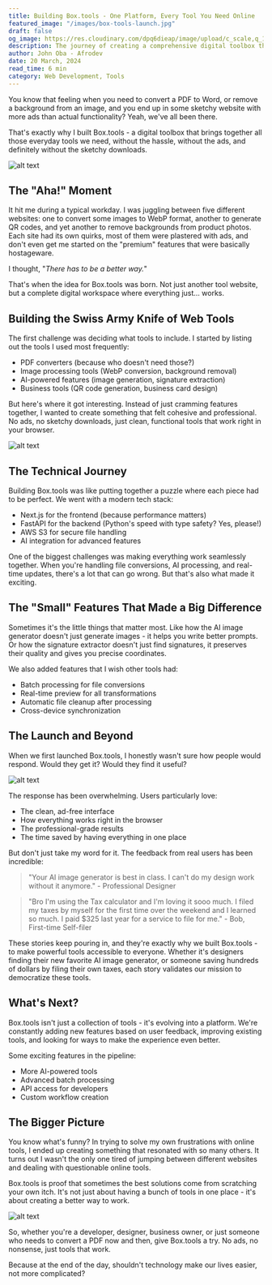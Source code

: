 ```yaml
---
title: Building Box.tools - One Platform, Every Tool You Need Online
featured_image: "/images/box-tools-launch.jpg"
draft: false
og_image: https://res.cloudinary.com/dpq6dieap/image/upload/c_scale,q_100,w_532/v1742244708/box-tools-launch_fx7e0t.jpg
description: The journey of creating a comprehensive digital toolbox that brings together everyday tools in one seamless platform. From concept to launch, here's how Box.tools is changing how we interact with web utilities.
author: John Oba - Afrodev
date: 20 March, 2024
read_time: 6 min
category: Web Development, Tools
---
```


You know that feeling when you need to convert a PDF to Word, or remove a background from an image, and you end up in some sketchy website with more ads than actual functionality? Yeah, we've all been there.

That's exactly why I built Box.tools - a digital toolbox that brings together all those everyday tools we need, without the hassle, without the ads, and definitely without the sketchy downloads.

![alt text](https://media.giphy.com/media/3o7TKOQ4Z2vOGZ1GbC/giphy.gif)

## The "Aha!" Moment

It hit me during a typical workday. I was juggling between five different websites: one to convert some images to WebP format, another to generate QR codes, and yet another to remove backgrounds from product photos. Each site had its own quirks, most of them were plastered with ads, and don't even get me started on the "premium" features that were basically hostageware.

I thought, "_There has to be a better way._"

That's when the idea for Box.tools was born. Not just another tool website, but a complete digital workspace where everything just... works.

## Building the Swiss Army Knife of Web Tools

The first challenge was deciding what tools to include. I started by listing out the tools I used most frequently:

- PDF converters (because who doesn't need those?)
- Image processing tools (WebP conversion, background removal)
- AI-powered features (image generation, signature extraction)
- Business tools (QR code generation, business card design)

But here's where it got interesting. Instead of just cramming features together, I wanted to create something that felt cohesive and professional. No ads, no sketchy downloads, just clean, functional tools that work right in your browser.

![alt text](https://media.giphy.com/media/13HgwGsXF0aiGY/giphy.gif)

## The Technical Journey

Building Box.tools was like putting together a puzzle where each piece had to be perfect. We went with a modern tech stack:

- Next.js for the frontend (because performance matters)
- FastAPI for the backend (Python's speed with type safety? Yes, please!)
- AWS S3 for secure file handling
- AI integration for advanced features

One of the biggest challenges was making everything work seamlessly together. When you're handling file conversions, AI processing, and real-time updates, there's a lot that can go wrong. But that's also what made it exciting.

## The "Small" Features That Made a Big Difference

Sometimes it's the little things that matter most. Like how the AI image generator doesn't just generate images - it helps you write better prompts. Or how the signature extractor doesn't just find signatures, it preserves their quality and gives you precise coordinates.

We also added features that I wish other tools had:
- Batch processing for file conversions
- Real-time preview for all transformations
- Automatic file cleanup after processing
- Cross-device synchronization

## The Launch and Beyond

When we first launched Box.tools, I honestly wasn't sure how people would respond. Would they get it? Would they find it useful?

![alt text](https://media.giphy.com/media/BPJmthQ3YRwD6QqcVD/giphy.gif)

The response has been overwhelming. Users particularly love:
- The clean, ad-free interface
- How everything works right in the browser
- The professional-grade results
- The time saved by having everything in one place

But don't just take my word for it. The feedback from real users has been incredible:

> "Your AI image generator is best in class. I can't do my design work without it anymore." - Professional Designer

> "Bro I'm using the Tax calculator and I'm loving it sooo much. I filed my taxes by myself for the first time over the weekend and I learned so much. I paid $325 last year for a service to file for me." - Bob, First-time Self-filer

These stories keep pouring in, and they're exactly why we built Box.tools - to make powerful tools accessible to everyone. Whether it's designers finding their new favorite AI image generator, or someone saving hundreds of dollars by filing their own taxes, each story validates our mission to democratize these tools.

## What's Next?

Box.tools isn't just a collection of tools - it's evolving into a platform. We're constantly adding new features based on user feedback, improving existing tools, and looking for ways to make the experience even better.

Some exciting features in the pipeline:
- More AI-powered tools
- Advanced batch processing
- API access for developers
- Custom workflow creation

## The Bigger Picture

You know what's funny? In trying to solve my own frustrations with online tools, I ended up creating something that resonated with so many others. It turns out I wasn't the only one tired of jumping between different websites and dealing with questionable online tools.

Box.tools is proof that sometimes the best solutions come from scratching your own itch. It's not just about having a bunch of tools in one place - it's about creating a better way to work.

![alt text](https://media.giphy.com/media/3oKIPf3C7HqqYBVcCY/giphy.gif)

So, whether you're a developer, designer, business owner, or just someone who needs to convert a PDF now and then, give Box.tools a try. No ads, no nonsense, just tools that work.

Because at the end of the day, shouldn't technology make our lives easier, not more complicated? 